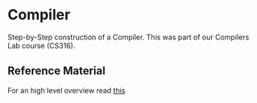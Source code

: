# Compiler
Step-by-Step construction of a Compiler. This was part of our Compilers Lab course (CS316).

## Reference Material
For an high level overview read [this](https://www.cse.iitb.ac.in/~uday/sclp-web/)
